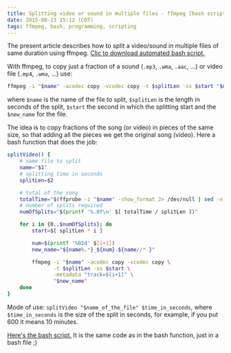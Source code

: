 ```yaml
---
title: Splitting video or sound in multiple files - ffmpeg [bash script]
date: 2015-08-23 15:12 (COT)
tags: ffmpeg, bash, programming, scripting
---
```


The present article describes how to split a video/sound in multiple files of same duration using ffmpeg. [Clic to download automated bash script.](/blog/data/splitVideo.sh)

With ffmpeg, to copy just a fraction of a sound (`.mp3`, `.wma`, `.aac`, ...) or video file (`.mp4`, `.wma`, ...) use:

~~~ bash
ffmpeg -i "$name" -acodec copy -vcodec copy -t $splitLen -ss $start "$new_name"
~~~

where `$name` is the name of the file to split, `$splitLen` is the length in seconds of the split, `$start` the second in which the splitting start and the `$new_name` for the file.

The idea is to copy fractions of the song (or video) in pieces of the same size, so that adding all the pieces we get the original song (video). Here a bash function that does the job:

~~~ bash
splitVideo() {
    # name file to split
    name="$1"
    # splitting time in seconds
    splitLen=$2

    # total of the song
    totalTime="$(ffprobe -i "$name" -show_format 2> /dev/null | sed -n 's/duration=//p')"
    # number of splits required
    numOfSplits="$(printf '%.0f\n' $[ totalTime / splitLen ])"

    for i in {0..$numOfSplits}; do
        start=$[ splitLen * i ]

        num=$(printf '%02d' $[i+1])
        new_name="${name%.*}_${num}.${name//*.}"

        ffmpeg -i "$name" -acodec copy -vcodec copy \
               -t $splitLen -ss $start \
               -metadata "track=$[i+1]" \
               "$new_name"
    done
}
~~~

Mode of use: `splitVideo "$name_of_the_file" $time_in_seconds`, where `$time_in_seconds` is the size of the split in seconds, for example, if you put 600 it means 10 minutes.

[Here's the bash script.](/blog/data/splitVideo.sh) It is the same code as in the bash function, just in a bash file ;)
